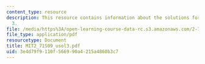 ```yaml
---
content_type: resource
description: This resource contains information about the solutions for problem set
  3.
file: /media/https%3A/open-learning-course-data-rc.s3.amazonaws.com/2-71-optics-spring-2009/3e4d79f9110f566990a4215a4860b3c7_MIT2_71S09_usol3.pdf
file_type: application/pdf
resourcetype: Document
title: MIT2_71S09_usol3.pdf
uid: 3e4d79f9-110f-5669-90a4-215a4860b3c7
---
```

